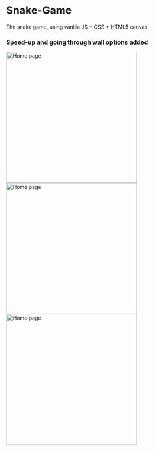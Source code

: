 # Snake-Game

The snake game, using vanilla JS + CSS + HTML5 canvas.

### Speed-up and going through wall options added

<img width="353" alt="Home page" src="https://github.com/q2kPetrov/Snake-Game/blob/master/Snake-Game/images/pic1.png"> 

<img width="353" alt="Home page" src="https://github.com/q2kPetrov/Snake-Game/blob/master/Snake-Game/images/pic2.png"> 

<img width="353" alt="Home page" src="https://github.com/q2kPetrov/Snake-Game/blob/master/Snake-Game/images/pic3.png"> 